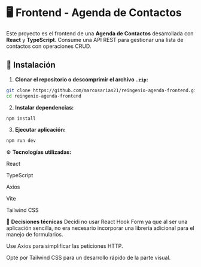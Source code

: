 # 🖥️ Frontend - Agenda de Contactos

Este proyecto es el frontend de una **Agenda de Contactos** desarrollada con **React** y **TypeScript**. Consume una API REST para gestionar una lista de contactos con operaciones CRUD.

## 🚀 Instalación

1. **Clonar el repositorio o descomprimir el archivo `.zip`:**

```bash
git clone https://github.com/marcosarias21/reingenio-agenda-frontend.git
cd reingenio-agenda-frontend
```
2. **Instalar dependencias:**
```bash
npm install
```

3. **Ejecutar aplicación:**  
```bash
npm run dev
```

⚙️ **Tecnologías utilizadas:**

React

TypeScript

Axios

Vite

Tailwind CSS


🎯  **Decisiones técnicas**
Decidi no usar React Hook Form ya que al ser una aplicación sencilla, no era necesario incorporar una librería adicional para el manejo de formularios.

Use Axios para simplificar las peticiones HTTP.

 Opte por Tailwind CSS para un desarrollo rápido de la parte visual.



